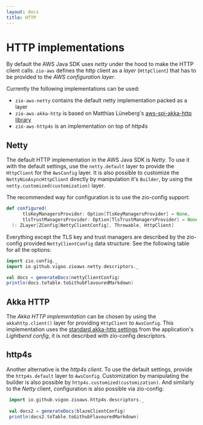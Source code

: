 ```yaml
---
layout: docs
title: HTTP
---
```


# HTTP implementations

By default the AWS Java SDK uses _netty_ under the hood to make the HTTP client calls. `zio-aws` defines the http client
as a _layer_ (`HttpClient`) that has to be provided to the _AWS configuration layer_. 
 
Currently the following implementations can be used:
- `zio-aws-netty` contains the default netty implementation packed as a layer 
- `zio-aws-akka-http` is based on Matthias Lüneberg's [aws-spi-akka-http library](https://github.com/matsluni/aws-spi-akka-http)
- `zio-aws-http4s` is an implementation on top of _http4s_

## Netty
The default HTTP implementation in the AWS Java SDK is _Netty_. To use it with the default settings, use the `netty.default`
layer to provide the `HttpClient` for the `AwsConfig` layer. It is also possible to customize the `NettyNioAsyncHttpClient` 
directly by manipulation it's `Builder`, by using the `netty.customized(customization)` layer. 

The recommended way for configuration is to use the zio-config support:

```scala
def configured(
      tlsKeyManagersProvider: Option[TlsKeyManagersProvider] = None,
      tlsTrustManagersProvider: Option[TlsTrustManagersProvider] = None
  ): ZLayer[ZConfig[NettyClientConfig], Throwable, HttpClient]
```

Everything except the TLS key and trust managers are described by the zio-config provided `NettyClientConfig` data structure.
See the following table for all the options:

```scala mdoc:passthrough
import zio.config._
import io.github.vigoo.zioaws.netty.descriptors._

val docs = generateDocs(nettyClientConfig)
println(docs.toTable.toGithubFlavouredMarkdown)
``` 

## Akka HTTP
The _Akka HTTP implementation_ can be chosen by using the `akkahttp.client()` layer for providing `HttpClient` to `AwsConfig`.
This implementation uses the [standard akka-http settings](https://doc.akka.io/docs/akka-http/current/configuration.html) from the application's _Lightbend config_,
it is not described with zio-config descriptors. 

## http4s
Another alternative is the _http4s client_. To use the default settings, provide the `http4s.default` layer to `AwsConfig`. Customization by manipulating the builder
is also possible by `http4s.customized(customization)`. And similarly to the _Netty_ client, configuration is also possible via zio-config:

```scala mdoc:passthrough
 import io.github.vigoo.zioaws.http4s.descriptors._
 
 val docs2 = generateDocs(blazeClientConfig)
 println(docs2.toTable.toGithubFlavouredMarkdown)
``` 
